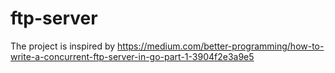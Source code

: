 # ftp-server

The project is inspired by https://medium.com/better-programming/how-to-write-a-concurrent-ftp-server-in-go-part-1-3904f2e3a9e5